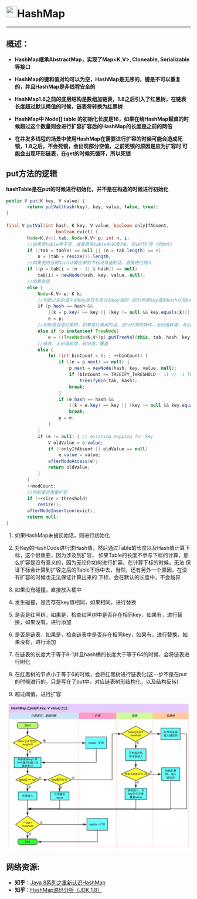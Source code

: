 # <img src="../../../images/icon/java.png" width="30" height="30" />HashMap

---

## 概述：

* **HashMap继承AbstractMap，实现了Map<K,V>, Cloneable, Serializable等接口**

* **HashMap的键和值对均可以为空，HashMap是无序的，键是不可以重复的，并且HashMap是非线程安全的**

* **HashMap1.8之前的底层结构是数组加链表，1.8之后引入了红黑树，在链表长度超过默认阈值的时候，链表将转换为红黑树**

* **HashMap中 Node[] table 的初始化长度是16，如果在给HashMap赋值的时候超过这个数量则会进行扩容扩容后的HashMap的长度是之前的两倍**

* **在并发多线程的场景中使用HashMap在需要进行扩容的时候可能会造成死锁，1.8之后，不会死锁，会出现部分空值，之前死锁的原因是应为扩容时
可能会出现环形链表，在get的时候死循环，所以死锁**

## put方法的逻辑

**hashTable是在put的时候进行初始化，并不是在构造的时候进行初始化**

```java
public V put(K key, V value) {
        return putVal(hash(key), key, value, false, true);
}

final V putVal(int hash, K key, V value, boolean onlyIfAbsent,
                   boolean evict) {
        Node<K,V>[] tab; Node<K,V> p; int n, i;
        //如果原table等于空，或者原来table的长度为0，则进行扩容（初始化）
        if ((tab = table) == null || (n = tab.length) == 0)
            n = (tab = resize()).length;
        //如果使用当前hash计算出来的下标没有值的话，直接进行插入
        if ((p = tab[i = (n - 1) & hash]) == null)
            tab[i] = newNode(hash, key, value, null);
        //如果有值
        else {
            Node<K,V> e; K k;
            //判断之前的值中的key是否与现在的key相同（同时判断key值的hash以及key是否相等），如果有，则进行覆盖
            if (p.hash == hash &&
                ((k = p.key) == key || (key != null && key.equals(k))))
                e = p;
            //判断是否是红黑树，如果是红黑树的话，进行红黑树操作，无旧值新增，有旧值，覆盖
            else if (p instanceof TreeNode)
                e = ((TreeNode<K,V>)p).putTreeVal(this, tab, hash, key, value);
            //链表，无旧值新增，有旧值，覆盖
            else {
                for (int binCount = 0; ; ++binCount) {
                    if ((e = p.next) == null) {
                        p.next = newNode(hash, key, value, null);
                        if (binCount >= TREEIFY_THRESHOLD - 1) // -1 for 1st
                            treeifyBin(tab, hash);
                        break;
                    }
                    if (e.hash == hash &&
                        ((k = e.key) == key || (key != null && key.equals(k))))
                        break;
                    p = e;
                }
            }
            if (e != null) { // existing mapping for key
                V oldValue = e.value;
                if (!onlyIfAbsent || oldValue == null)
                    e.value = value;
                afterNodeAccess(e);
                return oldValue;
            }
        }
        ++modCount;
        //判断是否需要扩容
        if (++size > threshold)
            resize();
        afterNodeInsertion(evict);
        return null;
}
```

1. 如果HashMap未被初始话，则进行初始化

2. 对Key的HashCode进行求Hash值，然后通过Table的长度以及Hash值计算下标，这个很重要，因为涉及到扩容，
如果Table的长度不参与下标的计算，那么扩容是没有意义的，因为无论你如何进行扩容，在计算下标的时候，无法
保证下标会计算到扩容之后的Table下标中去，当然，还有另外一个原因，在没有扩容的时候也无法保证计算出来的
下标，会在默认的长度中，不会越界

3. 如果没有碰撞，直接放入桶中

4. 发生碰撞，是否存在key值相同，如果相同，进行替换

5. 是否是红黑树，如果是，检查红黑树中是否存在相同key，如果有，进行替换，如果没有，进行添加

6. 是否是链表，如果是，检查链表中是否存在相同key，如果有，进行替换，如果没有，进行添加

7. 在链表的长度大于等于8-1并且hash桶的长度大于等于64的时候，会将链表进行树化

8. 在红黑树的节点小于等于6的时候，会将红黑树进行链表化(这一步不是在put的时候进行的，只是写在了put中，对应链表树形结构化，以及结构反转)

9. 超过阈值，进行扩容

![HashMap-Content](../../../images/java/base/hashmap/hashmap-content.jpg)

## 网络资源:

* **知乎：**[Java 8系列之重新认识HashMap](https://www.zhihu.com/search?type=content&q=HashMap)
* **知乎：**[HashMap源码分析（JDK 1.8）](https://www.zhihu.com/search?type=content&q=hashmap1.8%E6%BA%90%E4%BB%A3%E7%A0%81)
